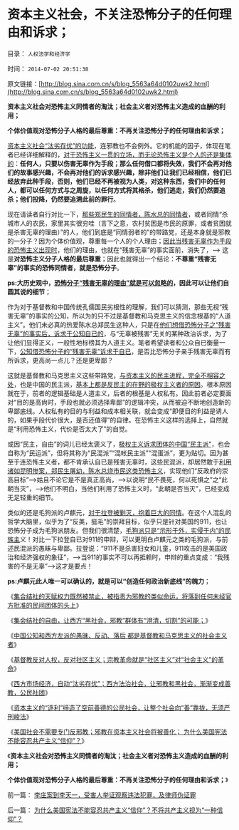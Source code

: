 # 资本主义社会，不关注恐怖分子的任何理由和诉求；

目录： `人权法学和经济学` 

时间： `2014-07-02 20:51:38` 

原文链接：[http://blog.sina.com.cn/s/blog_5563a64d0102uwk2.html](http://blog.sina.com.cn/s/blog_5563a64d0102uwk2.html)

**资本主义社会对恐怖主义同情者的淘汰；社会主义者对恐怖主义造成的血酬的利用；**

**个体价值观对恐怖分子人格的最后尊重：不再关注恐怖分子的任何理由和诉求；**

[资本主义社会“汰劣存优”的功能](../../../2014/6/25/为什么“洋人命贵，国民命贱”，必须“宁与洋人，勿与家奴”？.md)，连邪教也不会例外。它的机能的因子，体现在笔者已经详细解释的，[对于恐怖主义一贯的立场，而无论恐怖主义是个人的还是集体的](../../../2013/6/14/童之伟教授“受社会制约的个人主义”的误区.md)：**任何人，只要以伤害无辜作为手段；那么任何借口都将失效，我们不会再对他们的故事感兴趣，不会再对他们的诉求感兴趣，除非他们让我们已经相信，他们已经放弃此种手段，否则，他们已经不再被视为人类，对这种东西，我们中的任何人，都可以任何方式与之周旋，以任何方式将其格杀，他们逃走，我们仍然要追杀；他们投降，仍然要追溯此前的罪行**。

现在请读者自行对比一下，[那些郑民生的同情者，陈水总的同情者](../../../2013/6/14/个人恐怖主义提醒公众，民粹大革命是最凶恶的敌人.md)，或者同情“杀城市人的农民，家里其实很穷哇（言下之意，农村贫困是市民的原罪，或者贫困就是杀害无辜的理由）”的人，他们到底是“同情弱者的”的带路党，还是本身就是邪教的一分子？因为个体价值观，尊重每一个人的个人理由；[因此当残害无辜作为手段的恐怖主义出现时](../../../2012/2/9/为什么郑民生屠幼会得到革命分子的广泛同情？.md)，他们的理由，也就在“残害无辜”的事实面前，消失了，——>
这是**对恐怖主义分子人格的最后尊重**；因此也就得出一个结论：**不尊重“残害无辜”的事实的恐怖同情者，就是恐怖分子**。

**ps:大历史观中，[恐怖分子“残害无辜的理由”就是可以忽略的](../../../2010/5/5/不要滥用“民不畏死”鼓励郑民生类恶性案件.md)，因此可以让他们自圆其说的细节**；

作为对于基督教和中国传统孔儒国民劣根性的理解，我们可以猜测，那些无视“残害无辜”的事实的公知，所以为的只不过是基督教和马克思主义的信念根基的“人道主义”。他们未必真的热爱陈水总郑民生这种人，只是在[他们想借恐怖分子之“残害无辜”的事实后，诉求于公知自已的](../../../2013/6/13/胡锡进谴责个人恐怖主义，完全符合普世价值观.md)，与“无辜被残害”无关的某种政治诉求，为了让他们显得正义，一般性地标榜其为人道主义。笔者希望读者和公众自已衡量一下，[公知借恐怖分子的“残害无辜”诉求于自已](../../../2013/6/13/镇压个人恐怖主义是反恐战争，针对民粹暴力的自卫.md)，是否比恐怖分子亲手残害无辜而有所诉求，更高尚一点儿？还是更卑鄙？

这就是基督教和马克思主义这些带路党，[与资本主义的民主进程，完全不相容之处](../../../2014/6/24/基督教反对人权，反对社区主义；.md)，也是中国的民主派，[基本上都是反民主的在野的极权主义者的原因](../../../2014/4/24/为什么蒙古和日本侵略者残忍，资本主义社会慈善繁荣？.md)。根本原因就在于，前者的逻辑基础是人道主义，后者的根基是人权私有。因此前者必定要面对“目的是高尙时，手段也就必须选择卑鄙”的逻辑冲突，从而被迫不断地创造新的卑鄙底线。人权私有的目的与利益和成本相关联，就会变成“即便目的利益是诱人的，如果手段代价很大，是否还值得”的自律。在恐怖主义这样的选择上，自然就是“利用恐怖主义，代价是否太大了”的自觉。

或因“民主，自由”的词儿已经太褒义了，[极权主义诉求团体的中国“民主派”](../../../2014/4/21/无产者的民粹,越穷越革命的“个体极权主义者”.md)，也会自称为“民运派”，但将其称为“民混派”“混帐民主派”“混蛋派”，更为贴切。因为甚至于连恐怖主义者，都不肯承认自已是残害无辜时，这些民混派，却居然敢于[利用诸如昆明惨案，郑民生屠幼，陈水总烧市民这类恐怖主义](../../../2013/6/18/郑民生和陈水总将民粹归来，全力狙击中国的民主进程；.md)，实现他们“反政府的崇高目标”——>姑且不论它是不是真正高尚，——>以说明“民不畏死，何以死惧之”之“此朝当灭”，——>他们不明白，当他们利用了恐怖主义时，“此朝是否当灭”，已经变成无足轻重的细节。

类似的还是毛狗派的卢麒元，[对于拉登被剿灭，抱着巨大的同情](../../../2009/7/3/美国的人权民主是怎么惹来了本拉登老师的恐怖战争.md)。在这个人混乱的哲学大脑里，似乎为了“反美，挺毛”的崇拜目标，似乎只是针对美国的911，也让恐怖分子成为毛狗派朋友。但我们很清楚，[毛狗派只是“示形于外，实侵于内”的民族主](../../../2009/6/15/制造中外文明冲突的国内利益链.md)义！对比一下拉登自已对911的申辩，可以更明白卢麒元之类的毛狗派，与前述民混派的愚昧与卑鄙。拉登说：“911不是杀害妇女和儿童，911攻击的是美国政治和经济强权的象征”，——>当911的事实不可以再抵赖时，申辩的重点变成：“我残害的不是无辜”——>这才是要点！

**ps:卢麒元此人唯一可以确认的，就是可以“创造任何政治新底线”的魄力**；

《[集合结社的天赋权力既然被禁止，被指责为邪教的类似命运，将落到任何未经官方批准的民间团体的头上](../../../2014/6/23/全能神教“普适”的邪教命运，“非法集资”的“邪教犯罪”；.md)》

《[集会结社的自由，让西方“黑社会，邪教”群体有“澄清，切割”的可能；](../../../2014/6/24/东方大妈在西方的“广场舞”，就是西方人眼中的“邪教”.md)》

《[中国公知和西方左派的愚昧、反动、落后
都是基督教和马克思主义的社会主义者](../../../2014/6/23/中国公知和西方左派的愚昧、反动、落后，及他们的作品.md)》

《[基督教反对人权，反对社区主义；宗教革命就是“社区主义”对“社会主义”的革命](../../../2014/6/24/基督教反对人权，反对社区主义；.md)》

《[西方市场经济，自动“汰劣存优”；西方法治社会，让邪教和黑社会，渐渐变成善教，公民社团](../../../2014/6/25/为什么“洋人命贵，国民命贱”，必须“宁与洋人，勿与家奴”？.md)》

《[资本主义的“逐利”缔造了空前善德的公民社会，让整个社会向“善”靠拢，无须严刑峻法](../../../2014/6/26/资本主义的“逐利”缔造了空前善德的公民社会.md)》

《[美国社会不需要专门反邪教；邪教在资本主义社会将被善化；
为什么美国宪法不能容忍共产主义“信仰”？](../../../2014/6/28/为什么美国宪法不能容忍共产主义“信仰”？不将共产主义视为“一种信仰”？.md)》

《**资本主义社会对恐怖主义同情者的淘汰；社会主义者对恐怖主义造成的血酬的利用；**

**个体价值观对恐怖分子人格的最后尊重：不再关注恐怖分子的任何理由和诉求；**》

前一篇： [李庄案到李天一，受害人举证观察违法犯罪，及律师伪证罪](../../../2014/7/6/李庄案到李天一，受害人举证观察违法犯罪，及律师伪证罪.md)

后一篇： [为什么美国宪法不能容忍共产主义“信仰”？不将共产主义视为“一种信仰”？](../../../2014/6/28/为什么美国宪法不能容忍共产主义“信仰”？不将共产主义视为“一种信仰”？.md)

